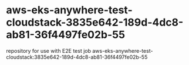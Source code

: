 # aws-eks-anywhere-test-cloudstack-3835e642-189d-4dc8-ab81-36f4497fe02b-55
repository for use with E2E test job aws-eks-anywhere-test-cloudstack:3835e642-189d-4dc8-ab81-36f4497fe02b-55
